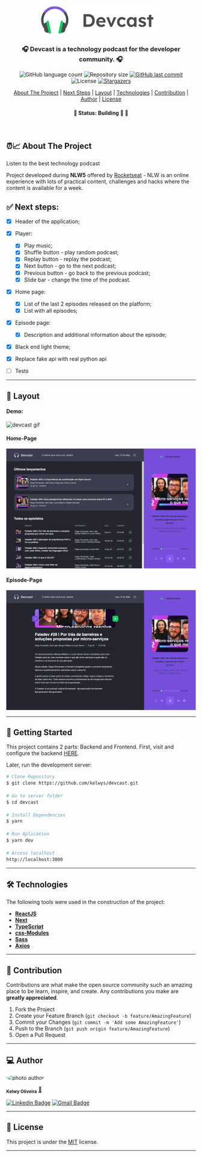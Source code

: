 

<div align="center">
  <img alt="logo"  src="public/logo-dark.svg">
</div>


<h3 align="center">
    🎧  Devcast is a technology podcast for the developer community. 🎧 
</h3>

<p align="center">
  <img alt="GitHub language count" src="https://img.shields.io/github/languages/count/kelwys/devcast?color=%2304D361">

  <img alt="Repository size" src="https://img.shields.io/github/repo-size/kelwys/devcast">

  <a href="https://github.com/kelwys/devcast/commits/master">
    <img alt="GitHub last commit" src="https://img.shields.io/github/last-commit/kelwys/devcast">
  </a>

   <img alt="License" src="https://img.shields.io/badge/license-MIT-brightgreen">
   <a href="https://github.com/kelwys/devcast/stargazers">
    <img alt="Stargazers" src="https://img.shields.io/github/stars/kelwys/devcast?style=social">
  </a>
</p>

<p align="center">
  <a href="#about-the-project">About The Project</a> |
  <a href="#next-steps">Next Steps</a> |
  <a href="#layout">Layout</a> |
  <a href="#technologies">Technologies</a> |
  <a href="#contribution">Contribution</a> |
  <a href="#author">Author</a> |
  <a href="#license">License</a>
</p>

<h4 align="center">
	🚧 Status: Building 🚀  🚧
</h4>
</br>


<h2 id="about-the-project" > ⏰📈 About The Project </h2>

Listen to the best technology podcast

Project developed during **NLW5** offered by [Rocketseat](https://rocketseat.com.br/) - NLW is an online experience with lots of practical content, challenges and hacks where the content is available for a week.

<!-- ***You can see the first version [here](https://devcast-virid.vercel.app/)!*** -->

<h2 id="next-steps" > ✅ Next steps: </h2>

- [x] Header of the application;
- [x] Player:
  - [x] Play music;
  - [x] Shuffle button - play random podcast;
  - [x] Replay button - replay the podcast;
  - [x] Next button - go to the next podcast;
  - [x] Previous button - go back to the previous podcast;
  - [x] Slide bar - change the time of the podcast.
- [x] Home page:
  - [x] List of the last 2 episodes released on the platform;
  - [x] List with all episodes;
- [x] Episode page:
  - [x] Description and additional information about the episode;
- [x] Black end light theme;
- [x] Replace fake api with real python api
- [ ] Tests



---

<h2 id="layout" >🎨  Layout </h2>

#### Demo:
![devcast gif](./.github/devcast.gif)
#### Home-Page
![screen home](./.github/screen01.png)
#### Episode-Page
![screen home](./.github/screen02.png)


---

## 🚀 Getting Started

This project contains 2 parts:
Backend and Frontend. First, visit and configure the backend [HERE](https://github.com/kelwys/devcast-api).

Later, run the development server:

```bash
# Clone Repository
$ git clone https://github.com/kelwys/devcast.git

# Go to server folder
$ cd devcast

# Install Dependencies
$ yarn

# Run Aplication
$ yarn dev

# Access localhost
http://localhost:3000
```
---


<h2 id="technologies"> 🛠 Technologies </h2>

The following tools were used in the construction of the project:

- **[ReactJS](https://reactjs.org)**
- **[Next](https://nextjs.org)**
- **[TypeScript](https://www.typescriptlang.org/)**
- **[css-Modules](https://github.com/css-modules/css-modules)**
- **[Sass](https://sass-lang.com/)**
- **[Axios](https://github.com/axios/axios)**

---

<h2 id="contribution"> 💪 Contribution </h2>

Contributions are what make the open source community such an amazing place to be learn, inspire, and create. Any contributions you make are **greatly appreciated**.

1. Fork the Project
2. Create your Feature Branch (`git checkout -b feature/AmazingFeature`)
3. Commit your Changes (`git commit -m 'Add some AmazingFeature'`)
4. Push to the Branch (`git push origin feature/AmazingFeature`)
5. Open a Pull Request

---

<h2 id="author"> 💻 Author </h2>

<img style="border-radius: 50% !important;" src="https://kelwys.github.io/images/avatar.png" width="100px;" alt="photo author"/>

 <sub><b>Kelwy Oliveira</b></sub></a> <a href="https://www.linkedin.com/in/kelwyoliveira/" title="kelwy`s linkedin">🚀</a>
 <br />

[![Linkedin Badge](https://img.shields.io/badge/-Linkedin-4682B4?style=for-the-badge&logo=Linkedin&logoColor=white&link=https://www.linkedin.com/in/kelwyoliveira/)](https://www.linkedin.com/in/kelwyoliveira/)
[![Gmail Badge](https://img.shields.io/badge/-kelwyduarte@gmail.com-000?style=for-the-badge&logo=Gmail&logoColor=white&link=mailto:kelwyduarte@gmail.com)](mailto:kelwyduarte@gmail.com)

---

<h2 id="license"> 📝 License </h2>

This project is under the [MIT](./LICENSE) license.

---